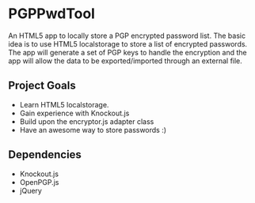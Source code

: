 PGPPwdTool
==========

An HTML5 app to locally store a PGP encrypted password list. The basic idea is to use HTML5 localstorage to store a list of encrypted passwords. The app will generate a set of PGP keys to handle the encryption and the app will allow the data to be exported/imported through an external file.

Project Goals
------------
- Learn HTML5 localstorage.
- Gain experience with Knockout.js
- Build upon the encryptor.js adapter class
- Have an awesome way to store passwords :)

Dependencies
------------
- Knockout.js
- OpenPGP.js
- jQuery
